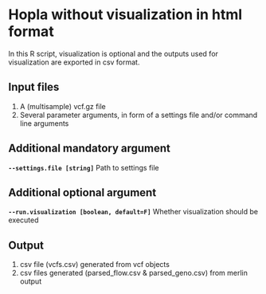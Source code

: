 # Hopla without visualization in html format

In this R script, visualization is optional and the outputs used for visualization are exported in csv format.

## Input files

1. A (multisample) vcf.gz file 
2. Several parameter arguments,  in form of a settings file and/or command line arguments

## Additional mandatory argument

**`--settings.file [string]`** Path to settings file

## Additional optional argument

**`--run.visualization [boolean, default=F]`** Whether visualization should be executed

## Output

1. csv file (vcfs.csv) generated from vcf objects
2. csv files generated (parsed_flow.csv & parsed_geno.csv) from merlin output
